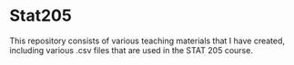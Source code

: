 # Stat205
This repository consists of various teaching materials that I have created, including various .csv files that are used in the STAT 205 course.
